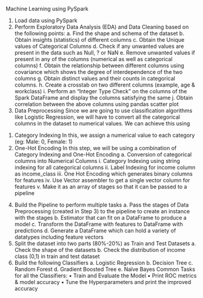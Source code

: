 

Machine Learning using PySpark

1. Load data using PySpark
2. Perform Exploratory Data Analysis (EDA) and Data Cleaning based on the following 
points:
a. Find the shape and schema of the dataset
b. Obtain insights (statistics) of different columns
c. Obtain the Unique values of Categorical Columns 
d. Check if any unwanted values are present in the data such as Null, ? or NaN
e. Remove unwanted values if present in any of the columns (numerical as well 
as categorical columns)
f. Obtain the relationship between different columns using covariance which 
shows the degree of interdependence of the two columns
g. Obtain distinct values and their counts in categorical columns.
h. Create a crosstab on two different columns (example, age & workclass)
i. Perform an “Integer Type Check” on the columns of the Spark DataFrame 
and display the columns satisfying the same
j. Obtain correlation between the above columns using pandas scatter plot
3. Data Preprocessing
Since we are going to use classification algorithms like Logistic Regression, we will have 
to convert all the categorical columns in the dataset to numerical values. We can 
achieve this using
1) Category Indexing 
In this, we assign a numerical value to each category (eg: Male: 0, Female: 1)
2) One-Hot Encoding
In this step, we will be using a combination of Category Indexing and One-Hot Encoding
a. Conversion of categorical columns into Numerical Columns
i. Category Indexing using string indexing for all categorical columns
ii. Label Indexing for income column as income_class 
iii. One Hot Encoding which generates binary columns for features
iv. Use Vector assembler to get a single vector column for features
v. Make it as an array of stages so that it can be passed to a pipeline 
4. Build the Pipeline to perform multiple tasks 
a. Pass the stages of Data Preprocessing (created in Step 3) to the pipeline to 
create an instance with the stages
b. Estimator that can fit on a DataFrame to produce a model
c. Transform the DataFrame with features to DataFrame with predictions
d. Generate a DataFrame which can hold a variety of datatypes including 
feature vectors
5. Split the dataset into two parts (80%-20%) as Train and Test Datasets
a. Check the shape of the datasets
b. Check the distribution of income class (0,1) in train and test dataset
6. Build the following Classifiers
a. Logistic Regression
b. Decision Tree
c. Random Forest
d. Gradient Boosted Tree
e. Naïve Bayes
Common Tasks for all the Classifiers:
• Train and Evaluate the Model
• Print ROC metrics & model accuracy
• Tune the Hyperparameters and print the improved accuracy